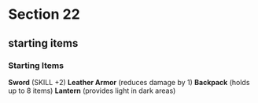 # Section 22

## starting items

### Starting Items
**Sword** (SKILL +2)
**Leather Armor** (reduces damage by 1)
**Backpack** (holds up to 8 items)
**Lantern** (provides light in dark areas)